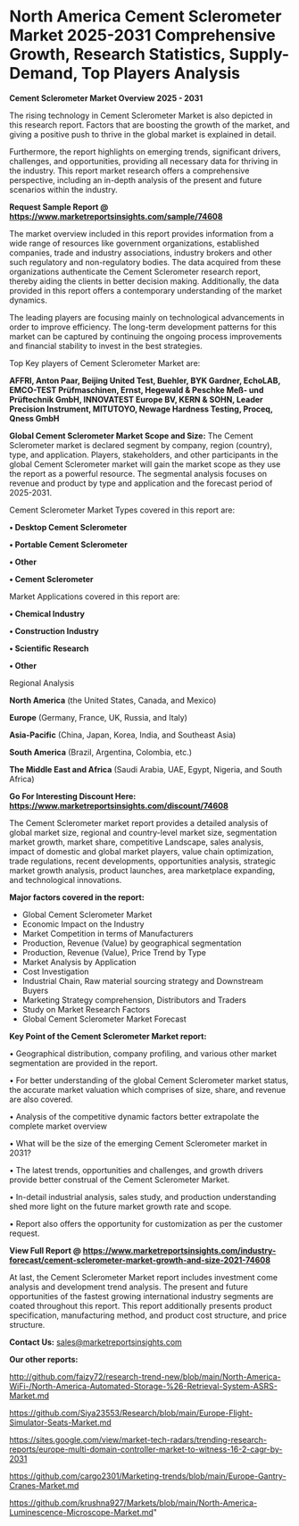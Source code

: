 # North America Cement Sclerometer Market 2025-2031 Comprehensive Growth, Research Statistics, Supply-Demand,  Top Players Analysis

<Strong> Cement Sclerometer Market Overview 2025 - 2031</strong>

The rising technology in Cement Sclerometer Market is also depicted in this research report. Factors that are boosting the growth of the market, and giving a positive push to thrive in the global market is explained in detail.

Furthermore, the report highlights on emerging trends, significant drivers, challenges, and opportunities, providing all necessary data for thriving in the industry. This report market research offers a comprehensive perspective, including an in-depth analysis of the present and future scenarios within the industry.

<strong>Request Sample Report @ <a href=https://www.marketreportsinsights.com/sample/74608>https://www.marketreportsinsights.com/sample/74608</a></strong>

The market overview included in this report provides information from a wide range of resources like government organizations, established companies, trade and industry associations, industry brokers and other such regulatory and non-regulatory bodies. The data acquired from these organizations authenticate the Cement Sclerometer research report, thereby aiding the clients in better decision making. Additionally, the data provided in this report offers a contemporary understanding of the market dynamics.

The leading players are focusing mainly on technological advancements in order to improve efficiency. The long-term development patterns for this market can be captured by continuing the ongoing process improvements and financial stability to invest in the best strategies.

Top Key players of Cement Sclerometer Market are:

<strong>AFFRI, Anton Paar, Beijing United Test, Buehler, BYK Gardner, EchoLAB, EMCO-TEST Prüfmaschinen, Ernst, Hegewald & Peschke Meß- und Prüftechnik GmbH, INNOVATEST Europe BV, KERN & SOHN, Leader Precision Instrument, MITUTOYO, Newage Hardness Testing, Proceq, Qness GmbH</strong>

<strong><b>Global Cement Sclerometer Market Scope and Size:</b></strong>
The Cement Sclerometer market is declared segment by company, region (country), type, and application. Players, stakeholders, and other participants in the global Cement Sclerometer market will gain the market scope as they use the report as a powerful resource. The segmental analysis focuses on revenue and product by type and application and the forecast period of 2025-2031.

Cement Sclerometer Market Types covered in this report are:

<strong>• Desktop Cement Sclerometer

• Portable Cement Sclerometer

• Other

• Cement Sclerometer</strong>

Market Applications covered in this report are:

<strong>• Chemical Industry

• Construction Industry

• Scientific Research

• Other</strong> 

Regional Analysis

<strong>North America</strong> (the United States, Canada, and Mexico)

<strong>Europe</strong> (Germany, France, UK, Russia, and Italy)

<strong>Asia-Pacific</strong> (China, Japan, Korea, India, and Southeast Asia)

<strong>South America</strong> (Brazil, Argentina, Colombia, etc.)

<strong>The Middle East and Africa</strong> (Saudi Arabia, UAE, Egypt, Nigeria, and South Africa)

<strong>Go For Interesting Discount Here: <a href=https://www.marketreportsinsights.com/discount/74608>https://www.marketreportsinsights.com/discount/74608</a></strong>

The Cement Sclerometer market report provides a detailed analysis of global market size, regional and country-level market size, segmentation market growth, market share, competitive Landscape, sales analysis, impact of domestic and global market players, value chain optimization, trade regulations, recent developments, opportunities analysis, strategic market growth analysis, product launches, area marketplace expanding, and technological innovations.

<strong><b>Major factors covered in the report:</b></strong>
<ul>
  <li>Global Cement Sclerometer Market </li>
  <li>Economic Impact on the Industry</li>
  <li>Market Competition in terms of Manufacturers</li>
  <li>Production, Revenue (Value) by geographical segmentation</li>
  <li>Production, Revenue (Value), Price Trend by Type</li>
  <li>Market Analysis by Application</li>
  <li>Cost Investigation</li>
  <li>Industrial Chain, Raw material sourcing strategy and Downstream Buyers</li>
  <li>Marketing Strategy comprehension, Distributors and Traders</li>
  <li>Study on Market Research Factors</li>
  <li>Global Cement Sclerometer Market Forecast</li>
</ul>

<strong><b>Key Point of the Cement Sclerometer Market report:</b></strong>

• Geographical distribution, company profiling, and various other market segmentation are provided in the report.

• For better understanding of the global Cement Sclerometer market status, the accurate market valuation which comprises of size, share, and revenue are also covered.

• Analysis of the competitive dynamic factors better extrapolate the complete market overview

• What will be the size of the emerging Cement Sclerometer market in 2031?

• The latest trends, opportunities and challenges, and growth drivers provide better construal of the Cement Sclerometer Market.

• In-detail industrial analysis, sales study, and production understanding shed more light on the future market growth rate and scope.

• Report also offers the opportunity for customization as per the customer request.

<strong><b>View Full Report @ <a href=https://www.marketreportsinsights.com/industry-forecast/cement-sclerometer-market-growth-and-size-2021-74608>https://www.marketreportsinsights.com/industry-forecast/cement-sclerometer-market-growth-and-size-2021-74608</a></b></strong>


At last, the Cement Sclerometer Market report includes investment come analysis and development trend analysis. The present and future opportunities of the fastest growing international industry segments are coated throughout this report. This report additionally presents product specification, manufacturing method, and product cost structure, and price structure.

<strong>Contact Us:</strong>
sales@marketreportsinsights.com

<strong>Our other reports:</strong>

<a href=http://github.com/faizy72/research-trend-new/blob/main/North-America-WiFi-/North-America-Automated-Storage-%26-Retrieval-System-ASRS-Market.md>http://github.com/faizy72/research-trend-new/blob/main/North-America-WiFi-/North-America-Automated-Storage-%26-Retrieval-System-ASRS-Market.md</a>

<a href=https://github.com/Siya23553/Research/blob/main/Europe-Flight-Simulator-Seats-Market.md>https://github.com/Siya23553/Research/blob/main/Europe-Flight-Simulator-Seats-Market.md</a>

<a href=https://sites.google.com/view/market-tech-radars/trending-research-reports/europe-multi-domain-controller-market-to-witness-16-2-cagr-by-2031>https://sites.google.com/view/market-tech-radars/trending-research-reports/europe-multi-domain-controller-market-to-witness-16-2-cagr-by-2031</a>

<a href=https://github.com/cargo2301/Marketing-trends/blob/main/Europe-Gantry-Cranes-Market.md>https://github.com/cargo2301/Marketing-trends/blob/main/Europe-Gantry-Cranes-Market.md</a>

<a href=https://github.com/krushna927/Markets/blob/main/North-America-Luminescence-Microscope-Market.md>https://github.com/krushna927/Markets/blob/main/North-America-Luminescence-Microscope-Market.md</a>"
